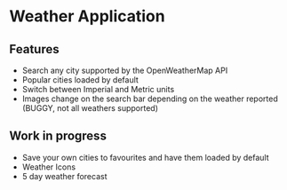 # Weather Application

## Features

- Search any city supported by the OpenWeatherMap API
- Popular cities loaded by default
- Switch between Imperial and Metric units
- Images change on the search bar depending on the weather reported (BUGGY, not all weathers supported)

## Work in progress

- Save your own cities to favourites and have them loaded by default
- Weather Icons
- 5 day weather forecast
